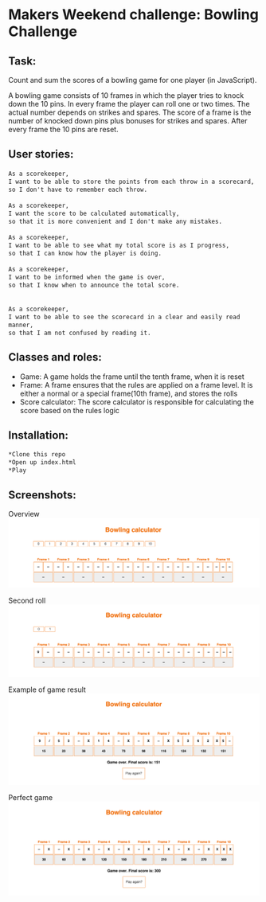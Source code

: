 Makers Weekend challenge: Bowling Challenge
===============================================

Task:
-----

Count and sum the scores of a bowling game for one player (in JavaScript).

A bowling game consists of 10 frames in which the player tries to knock down the 10 pins. In every frame the player can roll one or two times. The actual number depends on strikes and spares. The score of a frame is the number of knocked down pins plus bonuses for strikes and spares. After every frame the 10 pins are reset.


User stories:
-----

```
As a scorekeeper,
I want to be able to store the points from each throw in a scorecard,
so I don't have to remember each throw.

As a scorekeeper,
I want the score to be calculated automatically,
so that it is more convenient and I don't make any mistakes.

As a scorekeeper,
I want to be able to see what my total score is as I progress,
so that I can know how the player is doing.

As a scorekeeper,
I want to be informed when the game is over,
so that I know when to announce the total score.


As a scorekeeper,
I want to be able to see the scorecard in a clear and easily read manner,
so that I am not confused by reading it.
```

Classes and roles:
-----

* Game: A game holds the frame until the tenth frame, when it is reset
* Frame: A frame ensures that the rules are applied on a frame level. It is either a normal or a special frame(10th frame), and stores the rolls
* Score calculator: The score calculator is responsible for calculating the score based on the rules logic


Installation:
-----
```
*Clone this repo
*Open up index.html
*Play
```

Screenshots:
-----
Overview
![Overview](./docs/screenshot/Overview.png)

Second roll
![Second_roll](./docs/screenshot/Second-roll.png)

Example of game result
![Result](./docs/screenshot/result1.png)

Perfect game
![Perfect_game](./docs/screenshot/perfectgame.png)
